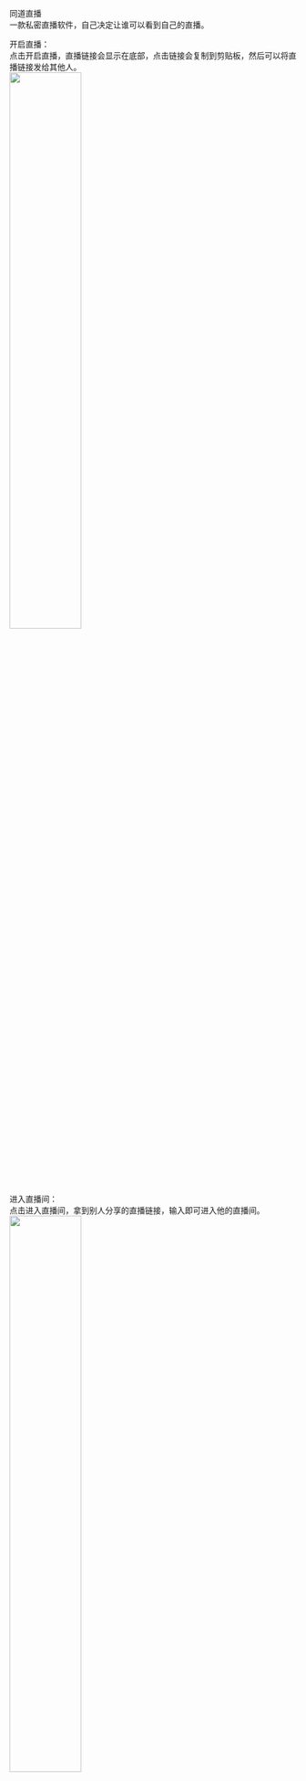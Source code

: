 

同道直播   
一款私密直播软件，自己决定让谁可以看到自己的直播。


开启直播：   
点击开启直播，直播链接会显示在底部，点击链接会复制到剪贴板，然后可以将直播链接发给其他人。   
<img src="https://cdn.cnbj1.fds.api.mi-img.com/mi-mall/79d6b6cb87c8af3aedec1793f21d3450.jpeg" width="50%">   


进入直播间：   
点击进入直播间，拿到别人分享的直播链接，输入即可进入他的直播间。   
<img src="https://cdn.cnbj1.fds.api.mi-img.com/mi-mall/3f957bdd2e520b303125e30fcd64b205.jpeg" width="50%"> 
